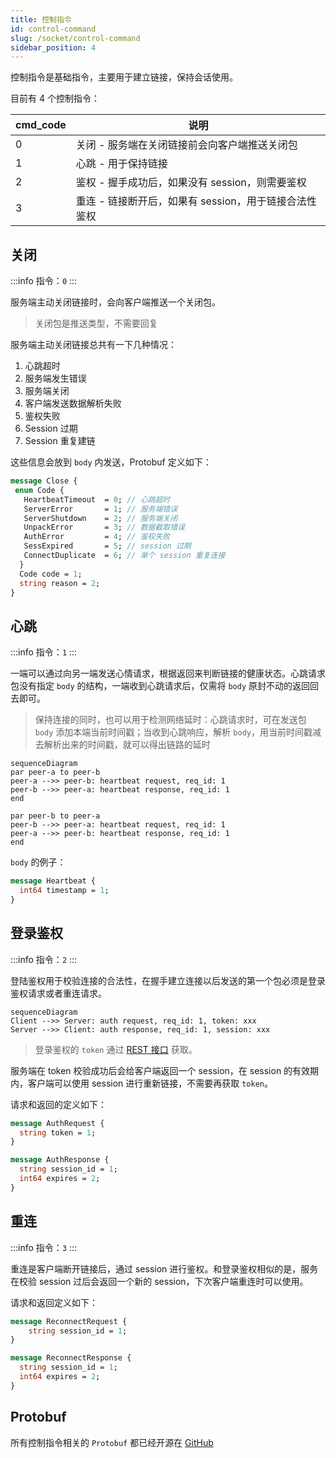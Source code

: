```yaml
---
title: 控制指令
id: control-command
slug: /socket/control-command
sidebar_position: 4
---
```


控制指令是基础指令，主要用于建立链接，保持会话使用。

目前有 4 个控制指令：

| cmd_code | 说明                                                  |
| -------- | ----------------------------------------------------- |
| 0        | 关闭 - 服务端在关闭链接前会向客户端推送关闭包         |
| 1        | 心跳 - 用于保持链接                                   |
| 2        | 鉴权 - 握手成功后，如果没有 session，则需要鉴权       |
| 3        | 重连 - 链接断开后，如果有 session，用于链接合法性鉴权 |

## 关闭

:::info
指令：`0`
:::

服务端主动关闭链接时，会向客户端推送一个关闭包。

> 关闭包是推送类型，不需要回复

服务端主动关闭链接总共有一下几种情况：

1. 心跳超时
2. 服务端发生错误
3. 服务端关闭
4. 客户端发送数据解析失败
5. 鉴权失败
6. Session 过期
7. Session 重复建链

这些信息会放到 `body` 内发送，Protobuf 定义如下：

```protobuf
message Close {
 enum Code {
   HeartbeatTimeout  = 0; // 心跳超时
   ServerError       = 1; // 服务端错误
   ServerShutdown    = 2; // 服务端关闭
   UnpackError       = 3; // 数据截取错误
   AuthError         = 4; // 鉴权失败
   SessExpired       = 5; // session 过期
   ConnectDuplicate  = 6; // 单个 session 重复连接
  }
  Code code = 1;
  string reason = 2;
}
```

## 心跳

:::info
指令：`1`
:::

一端可以通过向另一端发送心情请求，根据返回来判断链接的健康状态。心跳请求包没有指定 `body` 的结构，一端收到心跳请求后，仅需将 `body` 原封不动的返回回去即可。

> 保持连接的同时，也可以用于检测网络延时：心跳请求时，可在发送包 `body` 添加本端当前时间戳；当收到心跳响应，解析 `body`，用当前时间戳减去解析出来的时间戳，就可以得出链路的延时

```mermaid
sequenceDiagram
par peer-a to peer-b
peer-a -->> peer-b: heartbeat request, req_id: 1
peer-b -->> peer-a: heartbeat response, req_id: 1
end

par peer-b to peer-a
peer-b -->> peer-a: heartbeat request, req_id: 1
peer-a -->> peer-b: heartbeat response, req_id: 1
end
```

`body` 的例子：

```protobuf
message Heartbeat {
  int64 timestamp = 1;
}
```

## 登录鉴权

:::info
指令：`2`
:::

登陆鉴权用于校验连接的合法性，在握手建立连接以后发送的第一个包必须是登录鉴权请求或者重连请求。

```mermaid
sequenceDiagram
Client -->> Server: auth request, req_id: 1, token: xxx
Server -->> Client: auth response, req_id: 1, session: xxx

```

> 登录鉴权的 `token` 通过 [REST 接口](./socket-otp-api.md) 获取。

服务端在 token 校验成功后会给客户端返回一个 session，在 session 的有效期内，客户端可以使用 session 进行重新链接，不需要再获取 `token`。

请求和返回的定义如下：

```protobuf
message AuthRequest {
  string token = 1;
}

message AuthResponse {
  string session_id = 1;
  int64 expires = 2;
}
```

## 重连

:::info
指令：`3`
:::

重连是客户端断开链接后，通过 session 进行鉴权。和登录鉴权相似的是，服务在校验 session 过后会返回一个新的 session，下次客户端重连时可以使用。

请求和返回定义如下：

```protobuf
message ReconnectRequest {
    string session_id = 1;
}

message ReconnectResponse {
  string session_id = 1;
  int64 expires = 2;
}
```

## Protobuf

所有控制指令相关的 `Protobuf` 都已经开源在 [GitHub](https://github.com/longbridgeapp/openapi-protobufs/blob/main/control/control.proto)
